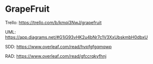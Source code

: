 # GrapeFruit

Trello: https://trello.com/b/kmqi3NwJ/grapefruit 

UML: https://app.diagrams.net/#G1iG93vHK2u4bNr7c1V3XxUbskmbH0dbxU

SDD: https://www.overleaf.com/read/hvpfgfgqmqwp

RAD: https://www.overleaf.com/read/gfccrqkyfhnj

